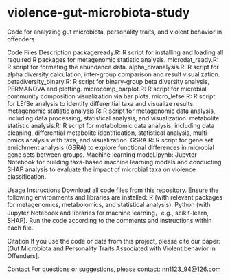 # violence-gut-microbiota-study
Code for analyzing gut microbiota, personality traits, and violent behavior in offenders

Code Files Description
packageready.R: R script for installing and loading all required R packages for metagenomic statistic analysis.
microdat_ready.R: R script for formating the abundance data.
alpha_divanalysis.R: R script for alpha diversity calculation, inter-group comparison and result visualization.
betadiversity_binary.R: R script for binary-group beta diversity analysis, PERMANOVA and plotting.
microcomp_barplot.R: R script for microbial community composition visualization via bar plots.
micro_lefse.R: R script for LEfSe analysis to identify differential taxa and visualize results.
metagenomic statistic analysis.R: R script for metagenomic data analysis, including data processing, statistical analysis, and visualization.
metabolite statistic analysis.R: R script for metabolomic data analysis, including data cleaning, differential metabolite identification, statistical analysis, multi-omics analysis with taxa, and visualization.
GSRA.R: R script for gene set enrichment analysis (GSRA) to explore functional differences in microbial gene sets between groups.
Machine learning model.ipynb: Jupyter Notebook for building taxa-based machine learning models and conducting SHAP analysis to evaluate the impact of microbial taxa on violence classification.

Usage Instructions
Download all code files from this repository.
Ensure the following environments and libraries are installed:
R (with relevant packages for metagenomics, metabolomics, and statistical analysis).
Python (with Jupyter Notebook and libraries for machine learning，e.g., scikit-learn, SHAP).
Run the code according to the comments and instructions within each file.

Citation
If you use the code or data from this project, please cite our paper: [Gut Microbiota and Personality Traits Associated with Violent behavior in Offenders].

Contact
For questions or suggestions, please contact: nn1123_94@126.com
